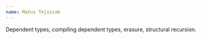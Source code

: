 ```yaml
---
name: Matus Tejiscak
---
```


Dependent types, compiling dependent types, erasure, structural recursion.
